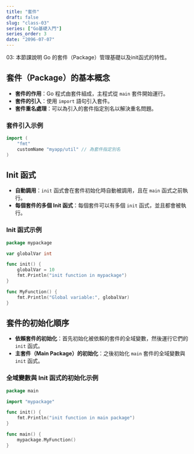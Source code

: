 ```yaml
---
title: "套件"
draft: false
slug: "class-03"
series: ["Go基礎入門"]
series_order: 3
date: "2096-07-07"
---
```

03: 本節課說明 Go 的套件（Package）管理基礎以及init函式的特性。

## 套件（Package）的基本概念
- **套件的作用**：Go 程式由套件組成，主程式從 `main` 套件開始運行。
- **套件的引入**：使用 `import` 語句引入套件。
- **套件重名處理**：可以為引入的套件指定別名以解決重名問題。

### 套件引入示例
```go
import (
    "fmt"
    customName "myapp/util" // 為套件指定別名
)
```

## Init 函式
- **自動調用**：`init` 函式會在套件初始化時自動被調用，且在 `main` 函式之前執行。
- **每個套件的多個 Init 函式**：每個套件可以有多個 `init` 函式，並且都會被執行。

### Init 函式示例
```go
package mypackage

var globalVar int

func init() {
    globalVar = 10
    fmt.Println("init function in mypackage")
}

func MyFunction() {
    fmt.Println("Global variable:", globalVar)
}
```

## 套件的初始化順序
- **依賴套件的初始化**：首先初始化被依賴的套件的全域變數，然後運行它們的 `init` 函式。
- **主套件（Main Package）的初始化**：之後初始化 `main` 套件的全域變數與 `init` 函式。

### 全域變數與 Init 函式的初始化示例
```go
package main

import "mypackage"

func init() {
    fmt.Println("init function in main package")
}

func main() {
    mypackage.MyFunction()
}
```

